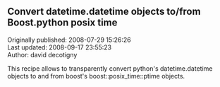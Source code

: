 ## Convert datetime.datetime objects to/from Boost.python posix time  
Originally published: 2008-07-29 15:26:26  
Last updated: 2008-09-17 23:55:23  
Author: david decotigny  
  
This recipe allows to transparently convert python's datetime.datetime objects to and from boost's boost::posix_time::ptime objects.
